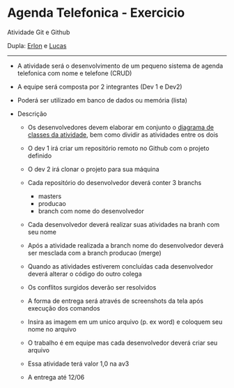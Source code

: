 # Agenda Telefonica - Exercicio


Atividade Git e Github

Dupla: [Erlon](https://github.com/ejrgeek/) e [Lucas](https://github.com/Lu342)

-----
- A atividade será o desenvolvimento de um pequeno sistema de agenda telefonica com nome e telefone (CRUD)
- A equipe será composta por 2 integrantes (Dev 1 e Dev2)
- Poderá ser utilizado em banco de dados ou memória (lista)
- Descrição

	- Os desenvolvedores devem elaborar em conjunto o [diagrama de classes da atividade](https://drive.google.com/file/d/1Uv0x54GgCugM26xdnCnfTGls4_SdLdnF/view?usp=sharing), bem como dividir as atividades entre os dois
	- O dev 1 irá criar um repositório remoto no Github com o projeto definido
	- O dev 2 irá clonar o projeto para sua máquina
	- Cada repositório do desenvolvedor deverá conter 3 branchs
		 - masters
		 - producao
		 - branch com nome do desenvolvedor

	- Cada desenvolvedor deverá realizar suas atividades na branh com seu nome
	- Após a atividade realizada a branch nome do desenvolvedor deverá ser mesclada com a branch producao (merge)
	- Quando as atividades estiverem concluídas cada desenvolvedor deverá alterar o código do outro colega
	- Os conflitos surgidos deverão ser resolvidos
	- A forma de entrega será através de screenshots da tela após execução dos comandos
	- Insira as imagem em um unico arquivo (p. ex word) e coloquem seu nome no arquivo
	- O trabalho é em equipe mas cada desenvolvedor deverá criar seu arquivo
	- Essa atividade terá valor 1,0 na av3
	- A entrega até 12/06
